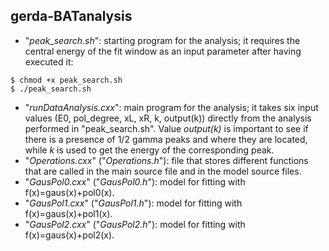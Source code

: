 ## gerda-BATanalysis
* "_peak_search.sh_": starting program for the analysis; it requires the central energy of the fit window as an input parameter after having executed it:
```
$ chmod +x peak_search.sh 
$ ./peak_search.sh 
```
* "_runDataAnalysis.cxx_": main program for the analysis; it takes six input values (E0, pol_degree, xL, xR, k, output(k)) directly from the analysis performed in "peak_search.sh". Value _output(k)_ is important to see if there is a presence of 1/2 gamma peaks and where they are located, while _k_ is used to get the energy of the corresponding peak. 
* "_Operations.cxx_" ("_Operations.h_"): file that stores different functions that are called in the main source file and in the model source files.
* "_GausPol0.cxx_" ("_GausPol0.h_"): model for fitting with f(x)=gaus(x)+pol0(x).
* "_GausPol1.cxx_" ("_GausPol1.h_"): model for fitting with f(x)=gaus(x)+pol1(x).
* "_GausPol2.cxx_" ("_GausPol2.h_"): model for fitting with f(x)=gaus(x)+pol2(x).
